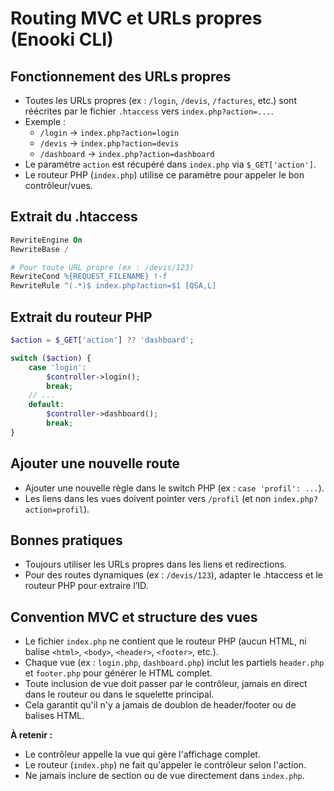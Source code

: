 # Routing MVC et URLs propres (Enooki CLI)

## Fonctionnement des URLs propres

- Toutes les URLs propres (ex : `/login`, `/devis`, `/factures`, etc.) sont réécrites par le fichier `.htaccess` vers `index.php?action=...`.
- Exemple :
  - `/login` → `index.php?action=login`
  - `/devis` → `index.php?action=devis`
  - `/dashboard` → `index.php?action=dashboard`
- Le paramètre `action` est récupéré dans `index.php` via `$_GET['action']`.
- Le routeur PHP (`index.php`) utilise ce paramètre pour appeler le bon contrôleur/vues.

## Extrait du .htaccess
```apache
RewriteEngine On
RewriteBase /

# Pour toute URL propre (ex : /devis/123)
RewriteCond %{REQUEST_FILENAME} !-f
RewriteRule ^(.*)$ index.php?action=$1 [QSA,L]
```

## Extrait du routeur PHP
```php
$action = $_GET['action'] ?? 'dashboard';

switch ($action) {
    case 'login':
        $controller->login();
        break;
    // ...
    default:
        $controller->dashboard();
        break;
}
```

## Ajouter une nouvelle route
- Ajouter une nouvelle règle dans le switch PHP (ex : `case 'profil': ...`).
- Les liens dans les vues doivent pointer vers `/profil` (et non `index.php?action=profil`).

## Bonnes pratiques
- Toujours utiliser les URLs propres dans les liens et redirections.
- Pour des routes dynamiques (ex : `/devis/123`), adapter le .htaccess et le routeur PHP pour extraire l’ID.

## Convention MVC et structure des vues

- Le fichier `index.php` ne contient que le routeur PHP (aucun HTML, ni balise `<html>`, `<body>`, `<header>`, `<footer>`, etc.).
- Chaque vue (ex : `login.php`, `dashboard.php`) inclut les partiels `header.php` et `footer.php` pour générer le HTML complet.
- Toute inclusion de vue doit passer par le contrôleur, jamais en direct dans le routeur ou dans le squelette principal.
- Cela garantit qu'il n'y a jamais de doublon de header/footer ou de balises HTML.

**À retenir :**
- Le contrôleur appelle la vue qui gère l'affichage complet.
- Le routeur (`index.php`) ne fait qu'appeler le contrôleur selon l'action.
- Ne jamais inclure de section ou de vue directement dans `index.php`.
